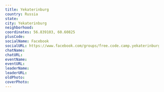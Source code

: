 ```yaml
---
title: Yekaterinburg
country: Russia
state: 
city: Yekaterinburg
neighborhood: 
coordinates: 56.839103, 60.60825
plusCode:
socialName: Facebook
socialURL: https://www.facebook.com/groups/free.code.camp.yekaterinburg
chatName:
chatURL:
eventName:
eventURL:
leaderName:
leaderURL:
oldPhoto: 
coverPhoto:
---
```

